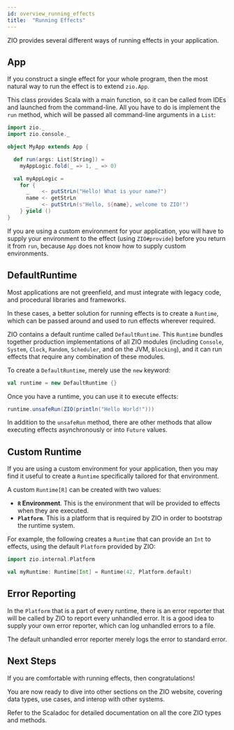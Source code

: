 ```yaml
---
id: overview_running_effects
title:  "Running Effects"
---
```


ZIO provides several different ways of running effects in your application.

## App

If you construct a single effect for your whole program, then the most natural way to run the effect is to extend `zio.App`. 

This class provides Scala with a main function, so it can be called from IDEs and launched from the command-line. All you have to do is implement the `run` method, which will be passed all command-line arguments in a `List`:

```scala mdoc:silent
import zio._
import zio.console._

object MyApp extends App {

  def run(args: List[String]) =
    myAppLogic.fold(_ => 1, _ => 0)

  val myAppLogic =
    for {
      _    <- putStrLn("Hello! What is your name?")
      name <- getStrLn
      _    <- putStrLn(s"Hello, ${name}, welcome to ZIO!")
    } yield ()
}
```

If you are using a custom environment for your application, you will have to supply your environment to the effect (using `ZIO#provide`) before you return it from `run`, because `App` does not know how to supply custom environments.

## DefaultRuntime

Most applications are not greenfield, and must integrate with legacy code, and procedural libraries and frameworks.

In these cases, a better solution for running effects is to create a `Runtime`, which can be passed around and used to run effects wherever required.

ZIO contains a default runtime called `DefaultRuntime`. This `Runtime` bundles together production implementations of all ZIO modules (including `Console`, `System`, `Clock`, `Random`, `Scheduler`, and on the JVM, `Blocking`), and it can run effects that require any combination of these modules.

To create a `DefaultRuntime`, merely use the `new` keyword:

```scala mdoc:silent
val runtime = new DefaultRuntime {}
```

Once you have a runtime, you can use it to execute effects:

```scala mdoc:silent
runtime.unsafeRun(ZIO(println("Hello World!")))
```

In addition to the `unsafeRun` method, there are other methods that allow executing effects asynchronously or into `Future` values.

## Custom Runtime

If you are using a custom environment for your application, then you may find it useful to create a `Runtime` specifically tailored for that environment.

A custom `Runtime[R]` can be created with two values:

 - **`R` Environment**. This is the environment that will be provided to effects when they are executed.
 - **`Platform`**. This is a platform that is required by ZIO in order to bootstrap the runtime system.

For example, the following creates a `Runtime` that can provide an `Int` to effects, using the default `Platform` provided by ZIO:

```scala mdoc:silent
import zio.internal.Platform

val myRuntime: Runtime[Int] = Runtime(42, Platform.default)
```

## Error Reporting

In the `Platform` that is a part of every runtime, there is an error reporter that will be called by ZIO to report every unhandled error. It is a good idea to supply your own error reporter, which can log unhandled errors to a file.

The default unhandled error reporter merely logs the error to standard error.

## Next Steps

If you are comfortable with running effects, then congratulations!

You are now ready to dive into other sections on the ZIO website, covering data types, use cases, and interop with other systems. 

Refer to the Scaladoc for detailed documentation on all the core ZIO types and methods.